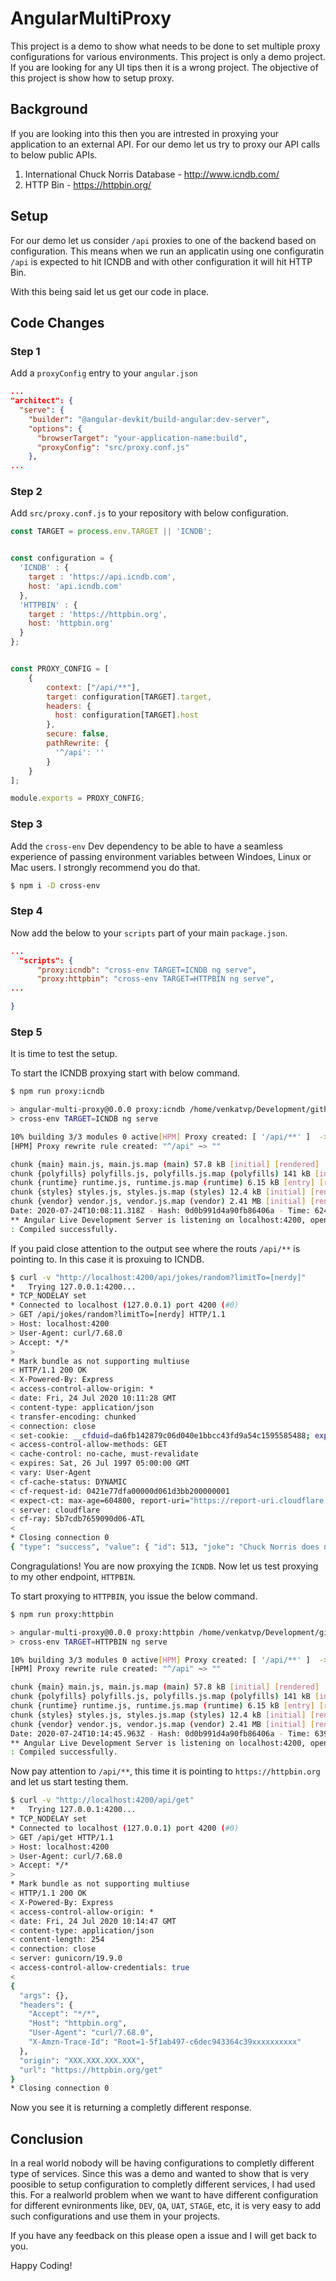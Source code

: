 # AngularMultiProxy

This project is a demo to show what needs to be done to set multiple proxy configurations for various environments. This project is only a demo project. If you are looking for any UI tips then it is a wrong project. The objective of this project is show how to setup proxy.

## Background

If you are looking into this then you are intrested in proxying your application to an external API. For our demo let us try
to proxy our API calls to below public APIs.

1) International Chuck Norris Database - http://www.icndb.com/
2) HTTP Bin - https://httpbin.org/

## Setup

For our demo let us consider `/api` proxies to one of the backend based on configuration. This means when we run an applicatin using one configuratin `/api` is expected to hit ICNDB and with other configuration it will hit HTTP Bin.

With this being said let us get our code in place.

## Code Changes

### Step 1

Add a `proxyConfig` entry to your `angular.json`

```json
...
"architect": {
  "serve": {
    "builder": "@angular-devkit/build-angular:dev-server",
    "options": {
      "browserTarget": "your-application-name:build",
      "proxyConfig": "src/proxy.conf.js"
    },
...

```

### Step 2

Add `src/proxy.conf.js` to your repository with below configuration.

```js
const TARGET = process.env.TARGET || 'ICNDB';


const configuration = {
  'ICNDB' : {
    target : 'https://api.icndb.com',
    host: 'api.icndb.com'
  },
  'HTTPBIN' : {
    target : 'https://httpbin.org',
    host: 'httpbin.org'
  }
};


const PROXY_CONFIG = [
    {
        context: ["/api/**"],
        target: configuration[TARGET].target,
        headers: {
          host: configuration[TARGET].host
        },
        secure: false,
        pathRewrite: {
          '^/api': ''
        }
    }
];

module.exports = PROXY_CONFIG;

```

### Step 3

Add the `cross-env` Dev dependency to be able to have a seamless experience of passing environment variables between Windoes, Linux or Mac users. I strongly recommend you do that.

```bash
$ npm i -D cross-env
```

### Step 4

Now add the below to your `scripts` part of your main `package.json`.

```json
...
  "scripts": {
      "proxy:icndb": "cross-env TARGET=ICNDB ng serve",
      "proxy:httpbin": "cross-env TARGET=HTTPBIN ng serve",
...

}
```

### Step 5

It is time to test the setup.

To start the ICNDB proxying start with below command.

```bash
$ npm run proxy:icndb  

> angular-multi-proxy@0.0.0 proxy:icndb /home/venkatvp/Development/github/reflexdemon/angular-multi-proxy
> cross-env TARGET=ICNDB ng serve

10% building 3/3 modules 0 active[HPM] Proxy created: [ '/api/**' ]  ->  https://api.icndb.com
[HPM] Proxy rewrite rule created: "^/api" ~> ""

chunk {main} main.js, main.js.map (main) 57.8 kB [initial] [rendered]
chunk {polyfills} polyfills.js, polyfills.js.map (polyfills) 141 kB [initial] [rendered]
chunk {runtime} runtime.js, runtime.js.map (runtime) 6.15 kB [entry] [rendered]
chunk {styles} styles.js, styles.js.map (styles) 12.4 kB [initial] [rendered]
chunk {vendor} vendor.js, vendor.js.map (vendor) 2.41 MB [initial] [rendered]
Date: 2020-07-24T10:08:11.318Z - Hash: 0d0b991d4a90fb86406a - Time: 6242ms
** Angular Live Development Server is listening on localhost:4200, open your browser on http://localhost:4200/ **
: Compiled successfully.


```

If you paid close attention to the output see where the routs `/api/**` is pointing to. In this case it is proxuing to ICNDB.

```bash
$ curl -v "http://localhost:4200/api/jokes/random?limitTo=[nerdy]"
*   Trying 127.0.0.1:4200...
* TCP_NODELAY set
* Connected to localhost (127.0.0.1) port 4200 (#0)
> GET /api/jokes/random?limitTo=[nerdy] HTTP/1.1
> Host: localhost:4200
> User-Agent: curl/7.68.0
> Accept: */*
> 
* Mark bundle as not supporting multiuse
< HTTP/1.1 200 OK
< X-Powered-By: Express
< access-control-allow-origin: *
< date: Fri, 24 Jul 2020 10:11:28 GMT
< content-type: application/json
< transfer-encoding: chunked
< connection: close
< set-cookie: __cfduid=da6fb142879c06d040e1bbcc43fd9a54c1595585488; expires=Sun, 23-Aug-20 10:11:28 GMT; path=/; domain=.icndb.com; HttpOnly; SameSite=Lax
< access-control-allow-methods: GET
< cache-control: no-cache, must-revalidate
< expires: Sat, 26 Jul 1997 05:00:00 GMT
< vary: User-Agent
< cf-cache-status: DYNAMIC
< cf-request-id: 0421e77dfa00000d061d3bb200000001
< expect-ct: max-age=604800, report-uri="https://report-uri.cloudflare.com/cdn-cgi/beacon/expect-ct"
< server: cloudflare
< cf-ray: 5b7cdb7659090d06-ATL
< 
* Closing connection 0
{ "type": "success", "value": { "id": 513, "joke": "Chuck Norris does not code in cycles, he codes in strikes.", "categories": ["nerdy"] } }
```

Congragulations! You are now proxying the `ICNDB`. Now let us test proxying to my other endpoint, `HTTPBIN`.

To start proxying to `HTTPBIN`, you issue the below command.

```bash
$ npm run proxy:httpbin

> angular-multi-proxy@0.0.0 proxy:httpbin /home/venkatvp/Development/github/reflexdemon/angular-multi-proxy
> cross-env TARGET=HTTPBIN ng serve

10% building 3/3 modules 0 active[HPM] Proxy created: [ '/api/**' ]  ->  https://httpbin.org
[HPM] Proxy rewrite rule created: "^/api" ~> ""

chunk {main} main.js, main.js.map (main) 57.8 kB [initial] [rendered]
chunk {polyfills} polyfills.js, polyfills.js.map (polyfills) 141 kB [initial] [rendered]
chunk {runtime} runtime.js, runtime.js.map (runtime) 6.15 kB [entry] [rendered]
chunk {styles} styles.js, styles.js.map (styles) 12.4 kB [initial] [rendered]
chunk {vendor} vendor.js, vendor.js.map (vendor) 2.41 MB [initial] [rendered]
Date: 2020-07-24T10:14:45.963Z - Hash: 0d0b991d4a90fb86406a - Time: 6396ms
** Angular Live Development Server is listening on localhost:4200, open your browser on http://localhost:4200/ **
: Compiled successfully.

```

Now pay attention to `/api/**`, this time it is pointing to `https://httpbin.org` and let us start testing them.

```bash
$ curl -v "http://localhost:4200/api/get"
*   Trying 127.0.0.1:4200...
* TCP_NODELAY set
* Connected to localhost (127.0.0.1) port 4200 (#0)
> GET /api/get HTTP/1.1
> Host: localhost:4200
> User-Agent: curl/7.68.0
> Accept: */*
> 
* Mark bundle as not supporting multiuse
< HTTP/1.1 200 OK
< X-Powered-By: Express
< access-control-allow-origin: *
< date: Fri, 24 Jul 2020 10:14:47 GMT
< content-type: application/json
< content-length: 254
< connection: close
< server: gunicorn/19.9.0
< access-control-allow-credentials: true
< 
{
  "args": {}, 
  "headers": {
    "Accept": "*/*", 
    "Host": "httpbin.org", 
    "User-Agent": "curl/7.68.0", 
    "X-Amzn-Trace-Id": "Root=1-5f1ab497-c6dec943364c39xxxxxxxxxx"
  }, 
  "origin": "XXX.XXX.XXX.XXX", 
  "url": "https://httpbin.org/get"
}
* Closing connection 0

```

Now you see it is returning a completly different response.

## Conclusion

In a real world nobody will be having configurations to completly different type of services. Since this was a demo and wanted to show that is very poosible to setup configuration to completly different services, I had used this. For a realworld problem when we want to have different configuration for different evnironments like, `DEV`, `QA`, `UAT`, `STAGE`, etc, it is very easy to add such configurations and use them in your projects.

If you have any feedback on this please open a issue and I will get back to you.

Happy Coding!
